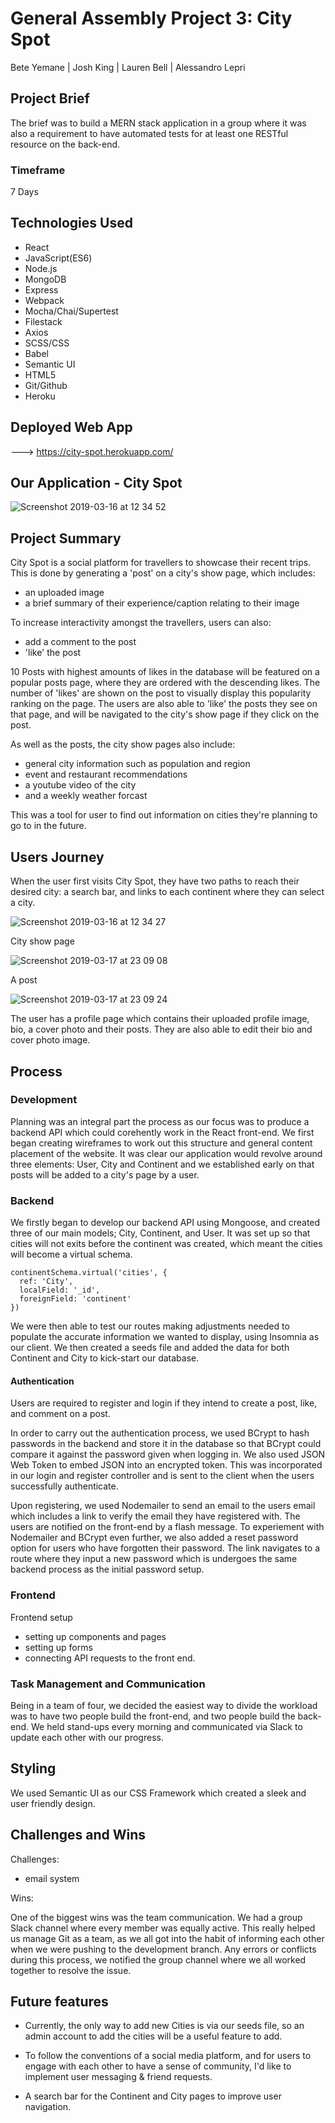 
# General Assembly Project 3: City Spot

Bete Yemane | Josh King | Lauren Bell | Alessandro Lepri

## Project Brief

The brief was to build a MERN stack application in a group where it was also a requirement to have automated tests for at least one RESTful resource on the back-end. 

### Timeframe

7 Days

## Technologies Used
* React
* JavaScript(ES6)
* Node.js
* MongoDB
* Express
* Webpack
* Mocha/Chai/Supertest
* Filestack
* Axios
* SCSS/CSS
* Babel
* Semantic UI
* HTML5
* Git/Github
* Heroku

## Deployed Web App

---> https://city-spot.herokuapp.com/

## Our Application - City Spot

![Screenshot 2019-03-16 at 12 34 52](https://user-images.githubusercontent.com/44004811/54475500-d18ad700-47e9-11e9-8997-b206c1586b30.png)

## Project Summary

City Spot is a social platform for travellers to showcase their recent trips. This is done by generating a 'post' on a city's show page, which includes:

* an uploaded image
* a brief summary of their experience/caption relating to their image

To increase interactivity amongst the travellers, users can also:

* add a comment to the post
* 'like' the post

10 Posts with highest amounts of likes in the database will be featured on a popular posts page, where they are ordered with the descending likes. The number of 'likes' are shown on the post to visually display this popularity ranking on the page. The users are also able to 'like' the posts they see on that page, and will be navigated to the city's show page if they click on the post.

As well as the posts, the city show pages also include:

 * general city information such as population and region
 * event and restaurant recommendations
 * a youtube video of the city
 * and a weekly weather forcast
 
 This was a tool for user to find out information on cities they're planning to go to in the future.

## Users Journey

When the user first visits City Spot, they have two paths to reach their desired city: a search bar, and links to each continent where they can select a city. 

![Screenshot 2019-03-16 at 12 34 27](https://user-images.githubusercontent.com/44004811/54475406-e7e46300-47e8-11e9-87c3-6099e41a5c8e.png)

City show page

![Screenshot 2019-03-17 at 23 09 08](https://user-images.githubusercontent.com/44004811/54499448-e2cb0500-4909-11e9-8dc5-2b7fc1ecb0b2.png)

A post

![Screenshot 2019-03-17 at 23 09 24](https://user-images.githubusercontent.com/44004811/54499450-f2e2e480-4909-11e9-9f91-047a2cf6e611.png)

The user has a profile page which contains their uploaded profile image, bio, a cover photo and their posts. They are also able to edit their bio and cover photo image.

## Process

### Development
Planning was an integral part the process as our focus was to produce a backend API which could corehently work in the React front-end. We first began creating wireframes to work out this structure and general content placement of the website. It was clear our application would revolve around three elements: User, City and Continent and we established early on that posts will be added to a city's page by a user.

### Backend

We firstly began to develop our backend API using Mongoose, and created three of our main models; City, Continent, and User. It was set up so that cities will not exits before the continent was created, which meant the cities will become a virtual schema.

```
continentSchema.virtual('cities', {
  ref: 'City',
  localField: '_id',
  foreignField: 'continent'
})
```

We were then able to test our routes making adjustments needed to populate the accurate information we wanted to display, using Insomnia as our client. We then created a seeds file and added the data for both Continent and City to kick-start our database. 

#### Authentication

Users are required to register and login if they intend to create a post, like, and comment on a post. 

In order to carry out the authentication process, we used BCrypt to hash passwords in the backend and store it in the database so that BCrypt could compare it against the password given when logging in. We also used JSON Web Token to embed JSON into an encrypted token. This was incorporated in our login and register controller and is sent to the client when the users successfully authenticate. 

Upon registering, we used Nodemailer to send an email to the users email which includes a link to verify the email they have registered with. The users are notified on the front-end by a flash message. 
To experiement with Nodemailer and BCrypt even further, we also added a reset password option for users who have forgotten their password. The link navigates to a route where they input a new password which is undergoes the same backend process as the initial password setup.

### Frontend
Frontend setup
* setting up components and pages
* setting up forms
* connecting API requests to the front end.

### Task Management and Communication

Being in a team of four, we decided the easiest way to divide the workload was to have two people build the front-end, and two people build the back-end. We held stand-ups every morning and communicated via Slack to update each other with our progress.

## Styling

We used Semantic UI as our CSS Framework which created a sleek and user friendly design. 

## Challenges and Wins
Challenges:
* email system

Wins:

One of the biggest wins was the team communication. We had a group Slack channel where every member was equally active. This really helped us manage Git as a team, as we all got into the habit of informing each other when we were pushing to the development branch. Any errors or conflicts during this process, we notified the group channel where we all worked together to resolve the issue.


## Future features

* Currently, the only way to add new Cities is via our seeds file, so an admin account to add the cities will be a useful feature to add.

* To follow the conventions of a social media platform, and for users to engage with each other to have a sense of community, I'd like to implement user messaging & friend requests.

* A search bar for the Continent and City pages to improve user navigation.

